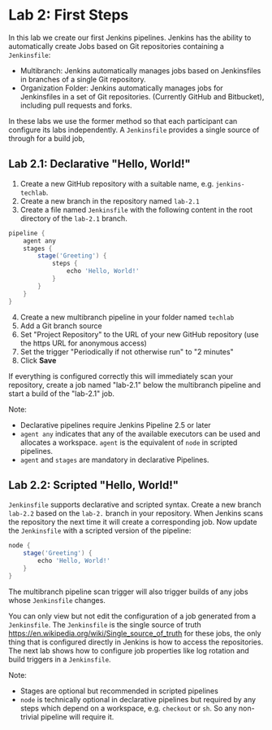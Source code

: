 Lab 2: First Steps
==================

In this lab we create our first Jenkins pipelines.
Jenkins has the ability to automatically create Jobs based on Git repositories containing a ``Jenkinsfile``:

* Multibranch: Jenkins automatically manages jobs based on Jenkinsfiles in branches of a single Git repository.
* Organization Folder: Jenkins automatically manages jobs for Jenkinsfiles in a set of Git repositories. (Currently GitHub and Bitbucket), including pull requests and forks.

In these labs we use the former method so that each participant can configure its labs independently.
A ``Jenkinsfile`` provides a single source of through for a build job, 

Lab 2.1: Declarative "Hello, World!"
------------------------------------

1. Create a new GitHub repository with a suitable name, e.g. ``jenkins-techlab``.
2. Create a new branch in the repository named ``lab-2.1``
3. Create a file named ``Jenkinsfile`` with the following content in the root directory of the ``lab-2.1`` branch.

```groovy
pipeline {
    agent any
    stages {
        stage('Greeting') {
            steps {
                echo 'Hello, World!'
            }
        }
    }
}
```

4. Create a new multibranch pipeline in your folder named ``techlab``
5. Add a Git branch source
6. Set "Project Repository" to the URL of your new GitHub repository (use the https URL for anonymous access)
7. Set the trigger "Periodically if not otherwise run" to "2 minutes"
8. Click **Save**

If everything is configured correctly this will immediately scan your repository, create a job named "lab-2.1" below the multibranch pipeline and start a build of the "lab-2.1" job.

Note:
* Declarative pipelines require Jenkins Pipeline 2.5 or later
* ``agent any`` indicates that any of the available executors can be used and allocates a workspace. ``agent`` is the equivalent of ``node`` in scripted pipelines.
* ``agent`` and ``stages`` are mandatory in declarative Pipelines.

Lab 2.2: Scripted "Hello, World!"
---------------------------------

``Jenkinsfile`` supports declarative and scripted syntax. Create a
new branch ``lab-2.2`` based on the ``lab-2.`` branch in your repository. When Jenkins scans the repository the next time it will create a corresponding job.
Now update the ``Jenkinsfile`` with a scripted version of the pipeline:

```groovy
node {
    stage('Greeting') {
        echo 'Hello, World!'
    }
}
```

The multibranch pipeline scan trigger will also trigger builds of any jobs whose ``Jenkinsfile`` changes.

You can only view but not edit the configuration of a job generated from a ``Jenkinsfile``. The ``Jenkinsfile`` is the single source of truth <https://en.wikipedia.org/wiki/Single_source_of_truth> for these jobs, the only thing that is configured directly in Jenkins is how to access the repositories. The next lab shows how to configure job properties like log rotation and build triggers in a ``Jenkinsfile``.

Note:
* Stages are optional but recommended in scripted pipelines
* ``node`` is technically optional in declarative pipelines but required by any steps which depend on a workspace, e.g. ``checkout`` or ``sh``. So any non-trivial pipeline will require it.
